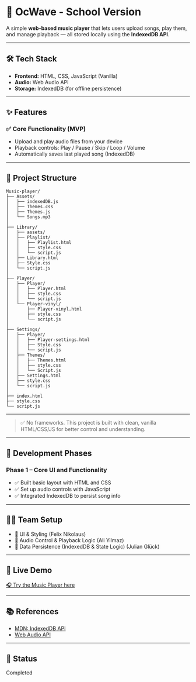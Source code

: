 # 🎵 OcWave - School Version

A simple **web-based music player** that lets users upload songs, play them, and manage playback — all stored locally using the **IndexedDB API**.

---

## 🛠️ Tech Stack

- **Frontend:** HTML, CSS, JavaScript (Vanilla)
- **Audio:** Web Audio API
- **Storage:** IndexedDB (for offline persistence)

---

## ✨ Features

### ✅ Core Functionality (MVP)

- Upload and play audio files from your device  
- Playback controls: Play / Pause / Skip / Loop / Volume  
- Automatically saves last played song (IndexedDB)

---

## 📁 Project Structure

```
Music-player/
├── Assets/
│   ├── indexedDB.js
│   ├── Themes.css
│   ├── Themes.js
│   └── Songs.mp3
│
├── Library/
│   ├── assets/
│   ├── Playlist/
│   │   ├── Playlist.html
│   │   ├── style.css
│   │   └── script.js
│   ├── Library.html
│   ├── Style.css
│   └── script.js
│
├── Player/
│   ├── Player/
│   │   ├── Player.html
│   │   ├── style.css
│   │   └── script.js
│   └── Player-vinyl/
│       ├── Player-vinyl.html
│       ├── style.css
│       └── script.js
│
├── Settings/
│   ├── Player/
│   │   ├── Player-settings.html
│   │   ├── Style.css
│   │   └── script.js
│   ├── Themes/
│   │   ├── Themes.html
│   │   ├── style.css
│   │   └── Script.js
│   ├── Settings.html
│   ├── style.css
│   └── script.js
│
├── index.html
├── style.css
└── script.js
```


---

> ✅ No frameworks. This project is built with clean, vanilla HTML/CSS/JS for better control and understanding.

---

## 🧭 Development Phases

### Phase 1 – Core UI and Functionality

- ✅ Built basic layout with HTML and CSS  
- ✅ Set up audio controls with JavaScript  
- ✅ Integrated IndexedDB to persist song info

---

## 👨‍💻 Team Setup

- 🎨 UI & Styling  (Felix Nikolaus)
- 🎵 Audio Control & Playback Logic (Ali Yilmaz)  
- 💾 Data Persistence (IndexedDB & State Logic) (Julian Glück)

---

## 🔗 Live Demo

[🎧 Try the Music Player here](https://ocwave.netlify.app)

---

## 📚 References

- [MDN: IndexedDB API](https://developer.mozilla.org/en-US/docs/Web/API/IndexedDB_API)  
- [Web Audio API](https://developer.mozilla.org/en-US/docs/Web/API/Web_Audio_API)

---

## 📌 Status

Completed
